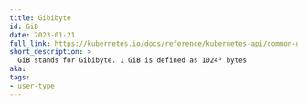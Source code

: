 ```yaml
---
title: Gibibyte
id: GiB
date: 2023-01-21
full_link: https://kubernetes.io/docs/reference/kubernetes-api/common-definitions/quantity/
short_description: >
  GiB stands for Gibibyte. 1 GiB is defined as 1024³ bytes
aka: 
tags:
- user-type
---
```




 






